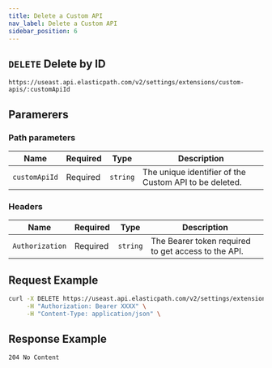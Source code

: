 ```yaml
---
title: Delete a Custom API
nav_label: Delete a Custom API
sidebar_position: 6
---
```


## `DELETE` Delete by ID

```http
https://useast.api.elasticpath.com/v2/settings/extensions/custom-apis/:customApiId
```

## Paramerers

### Path parameters

| Name          | Required | Type     | Description                                            |
|---------------|----------|----------|--------------------------------------------------------|
| `customApiId` | Required | `string` | The unique identifier of the Custom API to be deleted. |

### Headers

| Name            | Required | Type     | Description                                         |
|-----------------|----------|----------|-----------------------------------------------------|
| `Authorization` | Required | `string` | The Bearer token required to get access to the API. |

## Request Example

```bash
curl -X DELETE https://useast.api.elasticpath.com/v2/settings/extensions/custom-apis/:customApiId \
     -H "Authorization: Bearer XXXX" \
     -H "Content-Type: application/json" \
```

## Response Example

`204 No Content`
